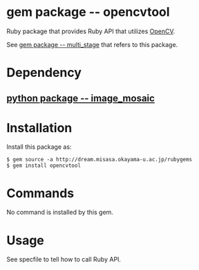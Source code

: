 # gem package -- opencvtool

Ruby package that provides Ruby API that utilizes [OpenCV](http://opencv.org/).

See [gem package -- multi_stage](https://gitlab.misasa.okayama-u.ac.jp/gems/multi_stage)
that refers to this package.

# Dependency

<!-- ## [python package -- opencvtool](https://gitlab.misasa.okayama-u.ac.jp/pythonpackage/opencvtool/tree/master "follow instruction") -->
## [python package -- image_mosaic](https://github.com/misasa/image_mosaic)


# Installation

Install this package as:

    $ gem source -a http://dream.misasa.okayama-u.ac.jp/rubygems
    $ gem install opencvtool

# Commands

No command is installed by this gem.

# Usage

See specfile to tell how to call Ruby API.
